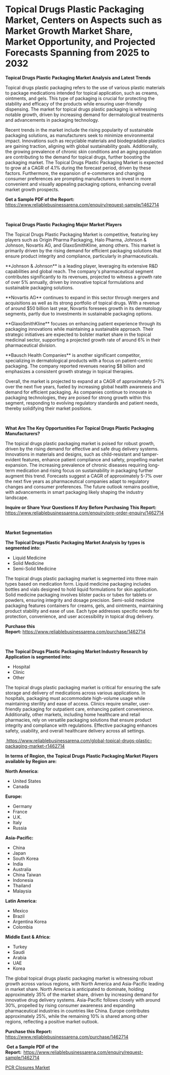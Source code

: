 <p><h1>Topical Drugs Plastic Packaging Market, Centers on Aspects such as Market Growth Market Share, Market Opportunity, and Projected Forecasts Spanning from 2025 to 2032</h1></p><p><strong>Topical Drugs Plastic Packaging Market Analysis and Latest Trends</strong></p>
<p><p>Topical drugs plastic packaging refers to the use of various plastic materials to package medications intended for topical application, such as creams, ointments, and gels. This type of packaging is crucial for protecting the stability and efficacy of the products while ensuring user-friendly dispensing. The market for topical drugs plastic packaging is witnessing notable growth, driven by increasing demand for dermatological treatments and advancements in packaging technology.</p><p>Recent trends in the market include the rising popularity of sustainable packaging solutions, as manufacturers seek to minimize environmental impact. Innovations such as recyclable materials and biodegradable plastics are gaining traction, aligning with global sustainability goals. Additionally, the growing prevalence of chronic skin conditions and an aging population are contributing to the demand for topical drugs, further boosting the packaging market. The Topical Drugs Plastic Packaging Market is expected to grow at a CAGR of 4.1% during the forecast period, driven by these factors. Furthermore, the expansion of e-commerce and changing consumer preferences are prompting manufacturers to invest in more convenient and visually appealing packaging options, enhancing overall market growth prospects.</p></p>
<p><strong>Get a Sample PDF of the Report:&nbsp;</strong> <a href="https://www.reliablebusinessarena.com/enquiry/request-sample/1462714?utm_campaign=3368&utm_medium=2&utm_source=Github&utm_content=ia&utm_term=08032025&utm_id=topical-drugs-plastic-packaging">https://www.reliablebusinessarena.com/enquiry/request-sample/1462714</a></p>
<p>&nbsp;</p>
<p><strong>Topical Drugs Plastic Packaging Major Market Players</strong></p>
<p><p>The Topical Drugs Plastic Packaging Market is competitive, featuring key players such as Origin Pharma Packaging, Halo Pharma, Johnson & Johnson, Novartis AG, and GlaxoSmithKline, among others. This market is primarily driven by the rising demand for efficient packaging solutions that ensure product integrity and compliance, particularly in pharmaceuticals.</p><p>**Johnson & Johnson** is a leading player, leveraging its extensive R&D capabilities and global reach. The company's pharmaceutical segment contributes significantly to its revenues, projected to witness a growth rate of over 5% annually, driven by innovative topical formulations and sustainable packaging solutions. </p><p>**Novartis AG** continues to expand in this sector through mergers and acquisitions as well as its strong portfolio of topical drugs. With a revenue of around $50 billion last year, Novartis foresees growth in its dermatology segments, partly due to investments in sustainable packaging options.</p><p>**GlaxoSmithKline** focuses on enhancing patient experience through its packaging innovations while maintaining a sustainable approach. Their strategic initiatives are expected to bolster market share in the topical medicinal sector, supporting a projected growth rate of around 6% in their pharmaceutical division.</p><p>**Bausch Health Companies** is another significant competitor, specializing in dermatological products with a focus on patient-centric packaging. The company reported revenues nearing $8 billion and emphasizes a consistent growth strategy in topical therapies.</p><p>Overall, the market is projected to expand at a CAGR of approximately 5-7% over the next five years, fueled by increasing global health awareness and demand for efficient packaging. As companies continue to innovate in packaging technologies, they are poised for strong growth within this segment, responding to evolving regulatory standards and patient needs, thereby solidifying their market positions.</p></p>
<p>&nbsp;</p>
<p><strong>What Are The Key Opportunities For Topical Drugs Plastic Packaging Manufacturers?</strong></p>
<p><p>The topical drugs plastic packaging market is poised for robust growth, driven by the rising demand for effective and safe drug delivery systems. Innovations in materials and designs, such as child-resistant and tamper-evident features, enhance patient compliance and safety, propelling market expansion. The increasing prevalence of chronic diseases requiring long-term medication and rising focus on sustainability in packaging further augment this trend. Forecasts suggest a CAGR of approximately 5-7% over the next five years as pharmaceutical companies adapt to regulatory changes and consumer preferences. The future outlook remains positive, with advancements in smart packaging likely shaping the industry landscape.</p></p>
<p><strong>Inquire or Share Your Questions If Any Before Purchasing This Report:</strong> <a href="https://www.reliablebusinessarena.com/enquiry/pre-order-enquiry/1462714?utm_campaign=3368&utm_medium=2&utm_source=Github&utm_content=ia&utm_term=08032025&utm_id=topical-drugs-plastic-packaging">https://www.reliablebusinessarena.com/enquiry/pre-order-enquiry/1462714</a></p>
<p>&nbsp;</p>
<p><strong>Market Segmentation</strong></p>
<p><strong>The Topical Drugs Plastic Packaging Market Analysis by types is segmented into:</strong></p>
<p><ul><li>Liquid Medicine</li><li>Solid Medicine</li><li>Semi-Solid Medicine</li></ul></p>
<p><p>The topical drugs plastic packaging market is segmented into three main types based on medication form. Liquid medicine packaging includes bottles and vials designed to hold liquid formulations for skin application. Solid medicine packaging involves blister packs or tubes for tablets or powders, ensuring integrity and dosage precision. Semi-solid medicine packaging features containers for creams, gels, and ointments, maintaining product stability and ease of use. Each type addresses specific needs for protection, convenience, and user accessibility in topical drug delivery.</p></p>
<p><strong>Purchase this Report:&nbsp;</strong><a href="https://www.reliablebusinessarena.com/purchase/1462714?utm_campaign=3368&utm_medium=2&utm_source=Github&utm_content=ia&utm_term=08032025&utm_id=topical-drugs-plastic-packaging">https://www.reliablebusinessarena.com/purchase/1462714</a></p>
<p>&nbsp;</p>
<p><strong>The Topical Drugs Plastic Packaging Market Industry Research by Application is segmented into:</strong></p>
<p><ul><li>Hospital</li><li>Clinic</li><li>Other</li></ul></p>
<p><p>The topical drugs plastic packaging market is critical for ensuring the safe storage and delivery of medications across various applications. In hospitals, packaging must accommodate high-volume usage while maintaining sterility and ease of access. Clinics require smaller, user-friendly packaging for outpatient care, enhancing patient convenience. Additionally, other markets, including home healthcare and retail pharmacies, rely on versatile packaging solutions that ensure product integrity and compliance with regulations. Effective packaging enhances safety, usability, and overall healthcare delivery across all settings.</p></p>
<p><a href="https://www.reliablebusinessarena.com/global-topical-drugs-plastic-packaging-market-r1462714?utm_campaign=3368&utm_medium=2&utm_source=Github&utm_content=ia&utm_term=08032025&utm_id=topical-drugs-plastic-packaging">&nbsp;https://www.reliablebusinessarena.com/global-topical-drugs-plastic-packaging-market-r1462714</a></p>
<p><strong>In terms of Region, the Topical Drugs Plastic Packaging Market Players available by Region are:</strong></p>
<p>
    <p> <strong> North America: </strong>
        <ul>
            <li>United States</li>
            <li>Canada</li>
        </ul>
        </p> 
    <p> <strong> Europe: </strong>
        <ul>
            <li>Germany</li>
            <li>France</li>
            <li>U.K.</li>
            <li>Italy</li>
            <li>Russia</li>
        </ul>
        </p> 
    <p> <strong> Asia-Pacific: </strong>
        <ul>
            <li>China</li>
            <li>Japan</li>
            <li>South Korea</li>
            <li>India</li>
            <li>Australia</li>
            <li>China Taiwan</li>
            <li>Indonesia</li>
            <li>Thailand</li>
            <li>Malaysia</li>
        </ul>
        </p> 
    <p> <strong> Latin America: </strong>
        <ul>
            <li>Mexico</li>
            <li>Brazil</li>
            <li>Argentina Korea</li>
            <li>Colombia</li>
        </ul>
        </p> 
    <p> <strong> Middle East & Africa: </strong>
        <ul>
            <li>Turkey</li>
            <li>Saudi</li>
            <li>Arabia</li>
            <li>UAE</li>
            <li>Korea</li>
        </ul>
    </p>
    </p>
<p><p>The global topical drugs plastic packaging market is witnessing robust growth across various regions, with North America and Asia-Pacific leading in market share. North America is anticipated to dominate, holding approximately 35% of the market share, driven by increasing demand for innovative drug delivery systems. Asia-Pacific follows closely with around 30%, propelled by rising consumer awareness and expanding pharmaceutical industries in countries like China. Europe contributes approximately 25%, while the remaining 10% is shared among other regions, reflecting a positive market outlook.</p></p>
<p><strong>Purchase this Report: </strong><a href="https://www.reliablebusinessarena.com/purchase/1462714?utm_campaign=3368&utm_medium=2&utm_source=Github&utm_content=ia&utm_term=08032025&utm_id=topical-drugs-plastic-packaging">https://www.reliablebusinessarena.com/purchase/1462714</a></p>
<p>&nbsp;<strong>Get a Sample PDF of the Report:&nbsp;&nbsp;</strong><a href="https://www.reliablebusinessarena.com/enquiry/request-sample/1462714?utm_campaign=3368&utm_medium=2&utm_source=Github&utm_content=ia&utm_term=08032025&utm_id=topical-drugs-plastic-packaging">https://www.reliablebusinessarena.com/enquiry/request-sample/1462714</a></p>
<p><strong></strong></p>
<p><p><a href="https://github.com/herakterroem/Market-Research-Report-List-1/blob/main/pcr-closures-market.md?utm_campaign=3368&utm_medium=2&utm_source=Github&utm_content=ia&utm_term=08032025&utm_id=topical-drugs-plastic-packaging">PCR Closures Market</a></p></p>